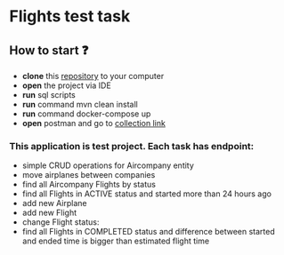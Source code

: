 # Flights test task

## How to start ❓
* **clone** this [repository](https://github.com/Helen1711/flights-test-task.git) to your computer
* **open** the project via IDE
* **run** sql scripts
* **run** command mvn clean install
* **run** command docker-compose up
* **open** postman and go to [collection link](https://www.getpostman.com/collections/10b6819d0fb0a1f39ad9)

### This application is test project. Each task has endpoint:
* simple CRUD operations for Aircompany entity
* move airplanes between companies
* find all Aircompany Flights by status
* find all Flights in ACTIVE status and started more than 24 hours ago
* add new Airplane
* add new Flight
* change Flight status:
* find all Flights in COMPLETED status and difference between started and ended time is bigger than estimated flight time



